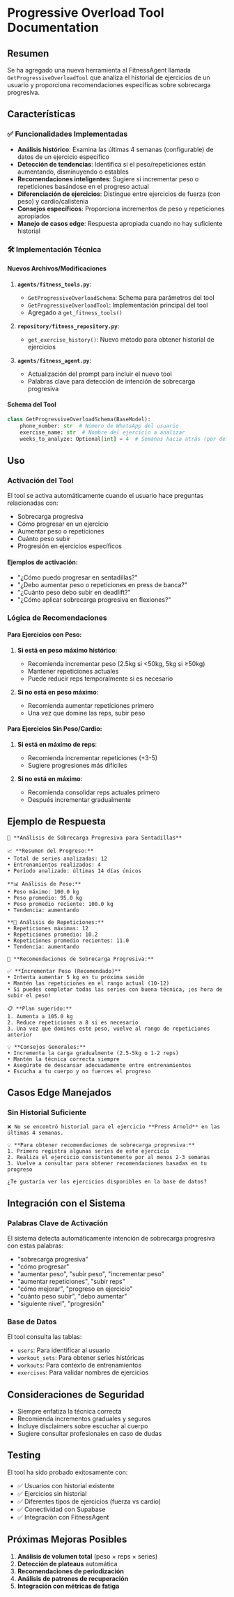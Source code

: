 # Progressive Overload Tool Documentation

## Resumen

Se ha agregado una nueva herramienta al FitnessAgent llamada `GetProgressiveOverloadTool` que analiza el historial de ejercicios de un usuario y proporciona recomendaciones específicas sobre sobrecarga progresiva.

## Características

### ✅ Funcionalidades Implementadas

- **Análisis histórico**: Examina las últimas 4 semanas (configurable) de datos de un ejercicio específico
- **Detección de tendencias**: Identifica si el peso/repeticiones están aumentando, disminuyendo o estables
- **Recomendaciones inteligentes**: Sugiere si incrementar peso o repeticiones basándose en el progreso actual
- **Diferenciación de ejercicios**: Distingue entre ejercicios de fuerza (con peso) y cardio/calistenia
- **Consejos específicos**: Proporciona incrementos de peso y repeticiones apropiados
- **Manejo de casos edge**: Respuesta apropiada cuando no hay suficiente historial

### 🛠️ Implementación Técnica

#### Nuevos Archivos/Modificaciones

1. **`agents/fitness_tools.py`**:

   - `GetProgressiveOverloadSchema`: Schema para parámetros del tool
   - `GetProgressiveOverloadTool`: Implementación principal del tool
   - Agregado a `get_fitness_tools()`

2. **`repository/fitness_repository.py`**:

   - `get_exercise_history()`: Nuevo método para obtener historial de ejercicios

3. **`agents/fitness_agent.py`**:
   - Actualización del prompt para incluir el nuevo tool
   - Palabras clave para detección de intención de sobrecarga progresiva

#### Schema del Tool

```python
class GetProgressiveOverloadSchema(BaseModel):
    phone_number: str  # Número de WhatsApp del usuario
    exercise_name: str  # Nombre del ejercicio a analizar
    weeks_to_analyze: Optional[int] = 4  # Semanas hacia atrás (por defecto 4)
```

## Uso

### Activación del Tool

El tool se activa automáticamente cuando el usuario hace preguntas relacionadas con:

- Sobrecarga progresiva
- Cómo progresar en un ejercicio
- Aumentar peso o repeticiones
- Cuánto peso subir
- Progresión en ejercicios específicos

#### Ejemplos de activación:

- "¿Cómo puedo progresar en sentadillas?"
- "¿Debo aumentar peso o repeticiones en press de banca?"
- "¿Cuánto peso debo subir en deadlift?"
- "¿Cómo aplicar sobrecarga progresiva en flexiones?"

### Lógica de Recomendaciones

#### Para Ejercicios con Peso:

1. **Si está en peso máximo histórico**:

   - Recomienda incrementar peso (2.5kg si <50kg, 5kg si ≥50kg)
   - Mantener repeticiones actuales
   - Puede reducir reps temporalmente si es necesario

2. **Si no está en peso máximo**:
   - Recomienda aumentar repeticiones primero
   - Una vez que domine las reps, subir peso

#### Para Ejercicios Sin Peso/Cardio:

1. **Si está en máximo de reps**:

   - Recomienda incrementar repeticiones (+3-5)
   - Sugiere progresiones más difíciles

2. **Si no está en máximo**:
   - Recomienda consolidar reps actuales primero
   - Después incrementar gradualmente

## Ejemplo de Respuesta

```
🎯 **Análisis de Sobrecarga Progresiva para Sentadillas**

📈 **Resumen del Progreso:**
• Total de series analizadas: 12
• Entrenamientos realizados: 4
• Período analizado: últimas 14 días únicos

**📊 Análisis de Peso:**
• Peso máximo: 100.0 kg
• Peso promedio: 95.0 kg
• Peso promedio reciente: 100.0 kg
• Tendencia: aumentando

**🔢 Análisis de Repeticiones:**
• Repeticiones máximas: 12
• Repeticiones promedio: 10.2
• Repeticiones promedio recientes: 11.0
• Tendencia: aumentando

🚀 **Recomendaciones de Sobrecarga Progresiva:**

✅ **Incrementar Peso (Recomendado)**
• Intenta aumentar 5 kg en tu próxima sesión
• Mantén las repeticiones en el rango actual (10-12)
• Si puedes completar todas las series con buena técnica, ¡es hora de subir el peso!

📋 **Plan sugerido:**
1. Aumenta a 105.0 kg
2. Reduce repeticiones a 8 si es necesario
3. Una vez que domines este peso, vuelve al rango de repeticiones anterior

💡 **Consejos Generales:**
• Incrementa la carga gradualmente (2.5-5kg o 1-2 reps)
• Mantén la técnica correcta siempre
• Asegúrate de descansar adecuadamente entre entrenamientos
• Escucha a tu cuerpo y no fuerces el progreso
```

## Casos Edge Manejados

### Sin Historial Suficiente

```
❌ No se encontró historial para el ejercicio **Press Arnold** en las últimas 4 semanas.

💡 **Para obtener recomendaciones de sobrecarga progresiva:**
1. Primero registra algunas series de este ejercicio
2. Realiza el ejercicio consistentemente por al menos 2-3 semanas
3. Vuelve a consultar para obtener recomendaciones basadas en tu progreso

¿Te gustaría ver los ejercicios disponibles en la base de datos?
```

## Integración con el Sistema

### Palabras Clave de Activación

El sistema detecta automáticamente intención de sobrecarga progresiva con estas palabras:

- "sobrecarga progresiva"
- "cómo progresar"
- "aumentar peso", "subir peso", "incrementar peso"
- "aumentar repeticiones", "subir reps"
- "cómo mejorar", "progreso en ejercicio"
- "cuánto peso subir", "debo aumentar"
- "siguiente nivel", "progresión"

### Base de Datos

El tool consulta las tablas:

- `users`: Para identificar al usuario
- `workout_sets`: Para obtener series históricas
- `workouts`: Para contexto de entrenamientos
- `exercises`: Para validar nombres de ejercicios

## Consideraciones de Seguridad

- Siempre enfatiza la técnica correcta
- Recomienda incrementos graduales y seguros
- Incluye disclaimers sobre escuchar al cuerpo
- Sugiere consultar profesionales en caso de dudas

## Testing

El tool ha sido probado exitosamente con:

- ✅ Usuarios con historial existente
- ✅ Ejercicios sin historial
- ✅ Diferentes tipos de ejercicios (fuerza vs cardio)
- ✅ Conectividad con Supabase
- ✅ Integración con FitnessAgent

## Próximas Mejoras Posibles

1. **Análisis de volumen total** (peso × reps × series)
2. **Detección de plateaus** automática
3. **Recomendaciones de periodización**
4. **Análisis de patrones de recuperación**
5. **Integración con métricas de fatiga**
